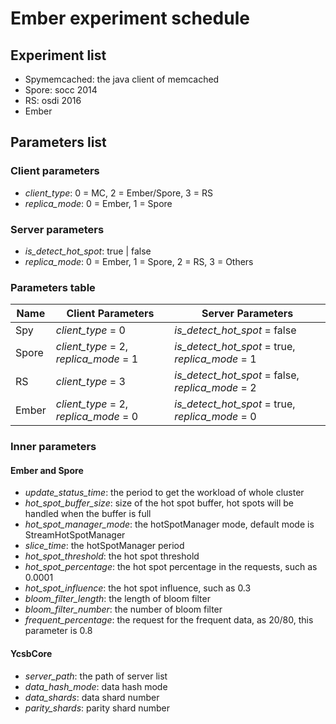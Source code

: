 # Ember experiment schedule

## Experiment list
- Spymemcached: the java client of memcached
- Spore: socc 2014
- RS: osdi 2016
- Ember

## Parameters list
### Client parameters
- *client_type*: 0 = MC, 2 = Ember/Spore, 3 = RS
- *replica_mode*: 0 = Ember, 1 = Spore

### Server parameters
- *is_detect_hot_spot*: true | false
- *replica_mode*: 0 = Ember, 1 = Spore, 2 = RS, 3 = Others

### Parameters table

Name|Client Parameters|Server Parameters
----|----|----
Spy|*client_type* = 0|*is_detect_hot_spot* = false
Spore|*client_type* = 2, *replica_mode* = 1|*is_detect_hot_spot* = true, *replica_mode* = 1
RS|*client_type* = 3|*is_detect_hot_spot* = false, *replica_mode* = 2
Ember|*client_type* = 2, *replica_mode* = 0|*is_detect_hot_spot* = true, *replica_mode* = 0

### Inner parameters
#### Ember and Spore
- *update_status_time*: the period to get the workload of whole cluster
- *hot_spot_buffer_size*: size of the hot spot buffer, hot spots will be handled when the buffer is full
- *hot_spot_manager_mode*: the hotSpotManager mode, default mode is StreamHotSpotManager
- *slice_time*: the hotSpotManager period
- *hot_spot_threshold*: the hot spot threshold
- *hot_spot_percentage*: the hot spot percentage in the requests, such as 0.0001
- *hot_spot_influence*: the hot spot influence, such as 0.3
- *bloom_filter_length*: the length of bloom filter
- *bloom_filter_number*: the number of bloom filter
- *frequent_percentage*: the request for the frequent data, as 20/80, this parameter is 0.8

#### YcsbCore
- *server_path*: the path of server list
- *data_hash_mode*: data hash mode
- *data_shards*: data shard number
- *parity_shards*: parity shard number

